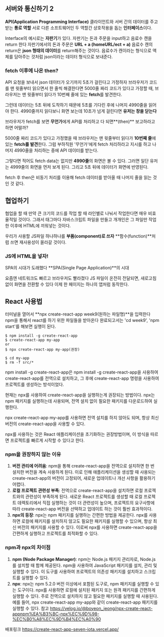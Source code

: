 ## 서버와 통신하기 2
**API(Application Programming Interface)**
클라이언트와 서버 간의 데이터를 주고 받는 **통로 역할**
서로 다른 소프트웨어인 두 역할간 상호작용을 돕는 **인터페이스**이다.

Interface의 예시로는 **자판기**가 있다.
자판기는 돈과 주문을 input하고 음료수 캔을 return 한다
자판기에서의 돈과 주문은 **URL + a (homeURL/ect + a)**
음료수 캔의 return은 **json 형태의 데이터**를 return해주는 것이다.
음료수가 캔이라는 형식으로 액체를 담아주는 것처럼 json이라는 데이터 형식으로 보내준다.

### fetch 이후에 나온 then?
API 요청을 보내서 json 데이터가 오기까지 5초가 걸린다고 가정하자
브라우저가 코드를 맨 윗줄부터 읽으면서 한 줄씩 해결한다면 5000줄 짜리 코드가 있다고 가정할 때, 브라우저는 맨 윗줄부터 읽다가 10번째 줄에 있는 **fetch**를 발견한다.

그런데 데이터는 5초 뒤에 도착하기 때문에 5초를 기다린 후에 나머지 4990줄을 읽어야 한다.
4990줄까지 읽다보니 화면 보는데 10초가 넘게 걸린다면 **유저는 창을 닫는다**

브라우저가 fetch를 보면 **무언가**에게 API를 처리하고 다 되면**(then)** 보고하라고 하면 어떨까?

5000줄 짜리 코드가 있다고 가정했을 때 브라우저는 맨 윗줄부터 읽다가 **10번째 줄**에 있는 **fetch를 발견**한다.
그럼 부하직원 '무언가'에게 fetch 처리하라고 지시를 하고 나머지 4990줄을 처리하는 중에 API 데이터를 받는다.

그렇다면 적어도 fetch data는 없지만 **4990줄**의 화면은 볼 수 있다.
그러면 일단 유저는 4999줄의 화면을 먼저 보게 된다. 그리고 5초 뒤에 데이터가 화면에 반영된다.

fetch 후 then은 비동기 처리를 이용해 fetch 데이터를 받아올 때 나머지 줄을 읽는 것인 것 같다.

## 협업하기
협업을 할 때 만약 큰 크기의 코드를 작업 할 때 라인별로 나눠서 작업한다면 매우 비효율적일 것이다.
그래서 태그마다 자바스크립트 파일을 만들고 개개인은 그 파일만 작업한 이후에 HTML에 끼워넣는 것이다.

우리가 사용할 JS파일 하나하나를 **부품(component)로 쓰자**
**함수(function)**처럼 쓰면 재사용성이 올라갈 것이다.

### JS에 HTML을 넣자!
SPA의 시대가 도래했다
**SPA(Single Page Application)**의 시대

요즘엔 네트워크도 빠르고 브라우저도 빨라졌다
JS 파일이 온전히 전달되면, 새로고침 없이 화면을 전환할 수 있다
이제 한 페이지는 하나의 앱처럼 동작한다.

## React 사용법
터미널을 열어서 **npx create-react-app week9(원하는 파일명)**을 입력한다
npm을 통해서 react를 하기 위한 파일들을 받아온다
완료되고서는 'cd week9', 'npm start'를 해보면 실행이 된다.


    $ npm install -g create-react-app
    $ create-react-app my-app
    or
    $ npx create-react-app my-app(권장)

    $ cd my-app
    $ rm -f src/*

npm install -g create-react-app은 npm install -g create-react-app을 사용하여 create-react-app를 전역으로 설치하고, 그 후에 create-react-app 명령을 사용하여 프로젝트를 생성하는 방석이었다. 

현재는 npx를 사용하여 create-react-app을 실행하는게 권장되는 방법이다. npx는 npm 패키지를 실행하는데 사용되며, 전역 설치 없이 필요한 패키지를 다운로드하여 실행한다.

npx create-react-app my-app를 사용하면 전역 설치를 하지 않아도 되며, 항상 최신 버전의 create-react-app을 사용할 수 있다.

npx를 사용하는 것은 React 애플리케이션을 초기화하는 권장방법이며, 이 방식을 따르면 프로젝트를 빠르게 시작할 수 있다고 한다.

### npm을 권장하지 않는 이유
1. **버전 관리에 어려움**: npm을 통해 create-react-app을 전역으로 설치하면 한 번 설치한 버전을 계속 사용하게 된다. 이로 인해 애플리케이션을 생성할 때 사용되는 create-react-app의 버전이 고정되어, 새로운 업데이트나 개선 사항을 활용하기 어렵다.
2. **로컬 프로젝트 관련성 부족**: 전역으로 create-react-app을 설치하면 로컬 프로젝트와의 관련성이 부족하게 된다. 새로운 React 프로젝트를 생성할 때 로컬 프로젝트 데렉토리에서 직접 실행하는 것이 더 관련성이 높으며, 프로젝트의 요구사항에 따라 create-react-app 버전을 선택하고 업데이트 하는 것이 훨씬 효과적이다.
3. **npx의 등장**: npx는 npm 패키지를 실행하는 간편한 방법을 제공한다. npx를 사용하면 로컬에 패키지를 설치하지 않고도 필요한 패키지를 실행할 수 있으며, 항상 최신 버전의 패키지를 사용할 수 있다. 이로써 npx를 사용하면 create-react-app을 간편하게 실행하고 프로젝트를 최적화할 수 있다.

### npm과 npx의 차이점
1. **npm (Node Package Manager)**: npm는 Node.js 패키지 관리자로, Node.js를 설치할 때 함께 제공된다. npm을 사용하여 JavaScript 패키지를 설치, 관리 및 실행할 수 있다. 이 도구를 사용하여 프로젝트의 의존성 패키지를 설치하고 스크립트를 실행할 수 있다.
2. **npx**: npx는 npm 5.2.0 버전 이상에서 포함된 도구로, npm 패키지를 실행할 수 있는 도구이다. npx를 사용하면 로컬에 설치된 패키지 또는 원격 패키지를 간편하게 실행할 수 있다. 주로 전역으로 설치하지 않고 필요한 패키지를 실행할 때 사용된다. 예를 들어, npx create-react-app my-app와 같이 create-react-app 패키지를 실행할 수 있다.
참고 <https://velog.io/@boyeon_jeong/npx-create-react-appnpm%EA%B3%BC-npx%EC%9D%98-%EC%B0%A8%EC%9D%B4%EC%A0%90>

배포링크 <https://create-react-app-seven-iota.vercel.app/>
